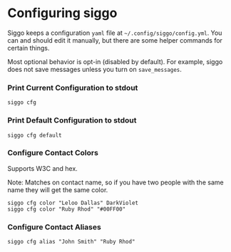 # Configuring siggo

Siggo keeps a configuration `yaml` file at `~/.config/siggo/config.yml`. You can and should edit it manually, but there are some helper commands for certain things.

Most optional behavior is opt-in (disabled by default). For example, siggo does not save messages unless you turn on `save_messages`.

### Print Current Configuration to stdout

```
siggo cfg
```

### Print Default Configuration to stdout

```
siggo cfg default
```

### Configure Contact Colors

Supports W3C and hex.

Note: Matches on contact name, so if you have two people with the same name they will get the same color.

```
siggo cfg color "Leloo Dallas" DarkViolet
siggo cfg color "Ruby Rhod" "#00FF00"
```

### Configure Contact Aliases

```
siggo cfg alias "John Smith" "Ruby Rhod"
```

